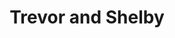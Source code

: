---
path: /project2
title: "Trevor and Shelby"
description: "A wedding photography portfolio built with React and Gatsby"
link: 'https://thepenningtonco.netlify.com/'
github: 'https://github.com/TrevPennington/thepenningtonco'
tags:
    - React
    - Gatsby
    - GraphQL
---